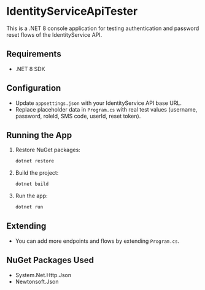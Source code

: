 # IdentityServiceApiTester

This is a .NET 8 console application for testing authentication and password reset flows of the IdentityService API.

## Requirements
- .NET 8 SDK

## Configuration
- Update `appsettings.json` with your IdentityService API base URL.
- Replace placeholder data in `Program.cs` with real test values (username, password, roleId, SMS code, userId, reset token).

## Running the App
1. Restore NuGet packages:
   ```sh
   dotnet restore
   ```
2. Build the project:
   ```sh
   dotnet build
   ```
3. Run the app:
   ```sh
   dotnet run
   ```

## Extending
- You can add more endpoints and flows by extending `Program.cs`.

## NuGet Packages Used
- System.Net.Http.Json
- Newtonsoft.Json
